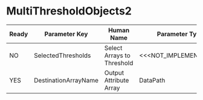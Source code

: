 # MultiThresholdObjects2

| Ready | Parameter Key | Human Name | Parameter Type | Parameter Class |
|-------|---------------|------------|-----------------|----------------|
| NO | SelectedThresholds | Select Arrays to Threshold | <<<NOT_IMPLEMENTED>>> | ComparisonSelectionAdvancedFilterParameter |
| YES | DestinationArrayName | Output Attribute Array | DataPath | ArrayCreationParameter |

